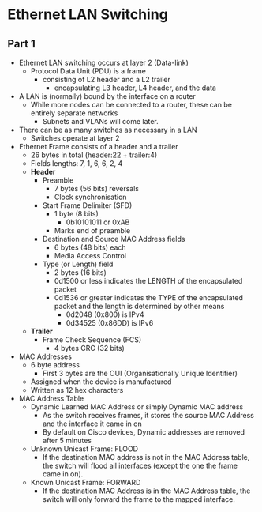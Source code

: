 # Ethernet LAN Switching

## Part 1

- Ethernet LAN switching occurs at layer 2 (Data-link)
  - Protocol Data Unit (PDU) is a frame
    - consisting of L2 header and a L2 trailer
      - encapsulating L3 header, L4 header, and the data
- A LAN is (normally) bound by the interface on a router
  - While more nodes can be connected to a router, these can be entirely separate networks
    - Subnets and VLANs will come later.
- There can be as many switches as necessary in a LAN
  - Switches operate at layer 2
- Ethernet Frame consists of a header and a trailer
  - 26 bytes in total (header:22 + trailer:4)
  - Fields lengths: 7, 1, 6, 6, 2, 4
  - **Header**
    - Preamble
      - 7 bytes (56 bits) reversals
      - Clock synchronisation
    - Start Frame Delimiter (SFD)
      - 1 byte (8 bits)
        - 0b10101011 or 0xAB
      - Marks end of preamble
    - Destination and Source MAC Address fields
      - 6 bytes (48 bits) each
      - Media Access Control
    - Type (or Length) field
      - 2 bytes (16 bits)
      - 0d1500 or less indicates the LENGTH of the encapsulated packet
      - 0d1536 or greater indicates the TYPE of the encapsulated packet and the length is determined by other means
        - 0d2048 (0x800) is IPv4
        - 0d34525 (0x86DD) is IPv6
  - **Trailer**
    - Frame Check Sequence (FCS)
      - 4 bytes CRC (32 bits)
- MAC Addresses
  - 6 byte address
    - First 3 bytes are the OUI (Organisationally Unique Identifier)
  - Assigned when the device is manufactured
  - Written as 12 hex characters
- MAC Address Table
  - Dynamic Learned MAC Address or simply Dynamic MAC address
    - As the switch receives frames, it stores the source MAC Address and the interface it came in on
    - By default on Cisco devices, Dynamic addresses are removed after 5 minutes
  - Unknown Unicast Frame: FLOOD
    - If the destination MAC address is not in the MAC Address table, the switch will flood all interfaces (except the one the frame came in on).
  - Known Unicast Frame: FORWARD
    - If the destination MAC Address is in the MAC Address table, the switch will only forward the frame to the mapped interface.
  